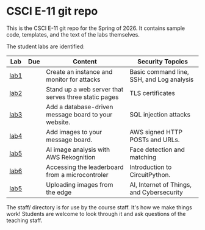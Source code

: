 # CSCI E-11 git repo

This is the CSCI E-11 git repo for the Spring of 2026. It contains sample code, templates, and the text of the labs themselves.

The student labs are identified:

|Lab |Due |Content  |Security Topcics|
|----|----|---------|----------------|
| [lab1](lab1/) | | Create an instance and monitor for attacks | Basic command line, SSH,  and Log analysis|
| [lab2](lab2/) | | Stand up a web server that serves three static pages | TLS certificates|
| [lab3](lab3/) | | Add a database-driven message board to your website. | SQL injection attacks|
| [lab4](lab4/) | | Add images to your message board. | AWS signed HTTP POSTs and URLs.|
| [lab5](lab5/) | | AI image analysis with AWS Rekognition| Face detection and matching |
| [lab6](lab6/) | | Accessing the leaderboard from a microcontroler | Introduction to CircuitPython.|
| [lab5](lab7/) | | Uploading images from the edge | AI, Internet of Things, and Cybersecurity|


The staff/ directory is for use by the course staff. It's how we make things work! Students are welcome to look through it and ask questions of the teaching staff.
